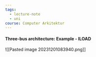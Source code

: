 ```yaml
---
tags:
  - lecture-note
  - uni
course: Computer Arkitektur
---
```

#### Three-bus architecture: Example - ILOAD
![[Pasted image 20231201083940.png]]
